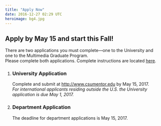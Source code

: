 ```yaml
---
title: "Apply Now"
date: 2016-12-27 02:29 UTC
heroimage: bg4.jpg
---
```

Apply by May 15 and start this Fall!
----
There are two applications you must complete—one to the University and one to the Multimedia Graduate Program.  
Please complete both applications. Complete instructions are located [here](../admission/).

1. ### University Application
   Complete and submit at http://www.csumentor.edu by May 15, 2017.<br>
   *For international applicants residing outside the U.S. the University application is due May 1, 2017.*

2. ### Department Application
   <script id="rbox-loader-script" data-expand-hash="#op-119239-masters-degree-in-multimedia" data-hide-back-links></script>
   The deadline for department applications is May 15, 2017.
